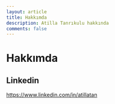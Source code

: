 ```yaml
---
layout: article
title: Hakkımda
description: Atilla Tanrıkulu hakkında
comments: false
---
```



# Hakkımda

## Linkedin
<a href="https://www.linkedin.com/in/atillatan" target="_blank"><i class="fa fa-linkedin-square fa-2x social"></i> https://www.linkedin.com/in/atillatan</a>
